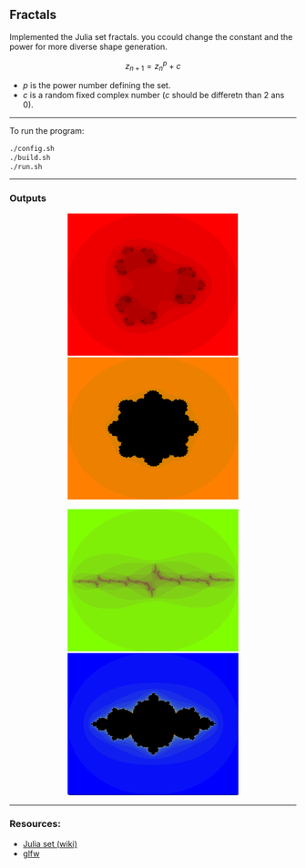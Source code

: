 ## Fractals 

Implemented the Julia set fractals. you ccould change the constant and the power for more diverse shape generation.

 
$$ z_{n+1}= z_{n}^p + c$$

- $p$ is the power number defining the set.
- $c$ is a random fixed complex number ($c$ should be differetn than $2$ ans $0$).

---

To run the program:

```
./config.sh
./build.sh
./run.sh
```
>
---
### Outputs
 <p align="center">
 <img center src="images/test_0.png" width=300 height=250/><img center src="images/test_1.png" width=300 height=250/> 
 </p>
  <p align="center">
 <img center src="images/test_2.png" width=300 height=250/><img center src="images/test_4.png" width=300 height=250/> 
 </p>
 
---
### Resources:

* [Julia set (wiki)](https://en.wikipedia.org/wiki/Julia_set)
* [glfw](https://www.glfw.org/) 